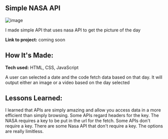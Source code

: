 
##  Simple NASA API

![image](https://user-images.githubusercontent.com/112201564/196260815-b0567a2d-2ab0-4cbe-8db7-571c88464a52.png)

I made simple API that uses nasa API to get the picture of the day

**Link to project:** coming soon



## How It's Made:

**Tech used:** HTML, CSS, JavaScript

A user can selected a date and the code fetch data based on that day. It will output either an image or a video based on the day selected 


## Lessons Learned:

I learned that APIs are simply amazing and allow you access data in a more efficient than simply browsing. Some APIs regard headers for the key. The NASA requires a key to be put in the url for the fetch. Some APIs don't require a key. There are some Nasa API that don't require a key. The options are really limitless.

